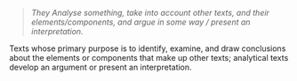 >*They Analyse something, take into account other texts, and their elements/components, and argue in some way / present an interpretation.*

Texts whose primary purpose is to identify, examine, and draw conclusions about the elements or components that make up other texts; analytical texts develop an argument or present an interpretation.